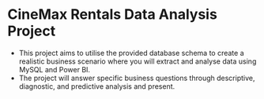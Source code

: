 # CineMax Rentals Data Analysis Project
* This project aims to utilise the provided database schema to create a realistic business scenario where you will extract and analyse data using MySQL and Power BI.
* The project will answer specific business questions through descriptive, diagnostic, and predictive analysis and present.
